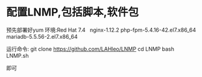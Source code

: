 # 配置LNMP,包括脚本,软件包
预先部署好yum
环境:Red Hat 7.4   
nginx-1.12.2
php-fpm-5.4.16-42.el7.x86_64
mariadb-5.5.56-2.el7.x86_64

运行命令:
git clone https://github.com/LAHleo/LNMP
cd  LNMP
bash LNMP.sh

即可
